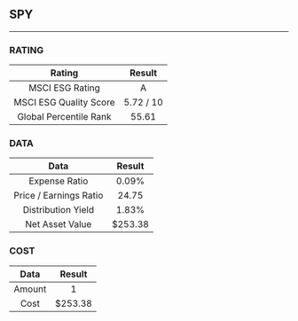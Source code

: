 ## SPY
----
### RATING

|Rating|Result|
|:----:|:---:|
|MSCI ESG Rating|A|
|MSCI ESG Quality Score|5.72 / 10|
|Global Percentile Rank|55.61|

### DATA

|Data|Result|
|:----:|:---:|
|Expense Ratio|0.09%|
|Price / Earnings Ratio|24.75|
|Distribution Yield|1.83%|
|Net Asset Value|$253.38|

### COST

|Data|Result|
|:----:|:---:|
|Amount|1|
|Cost|$253.38|
